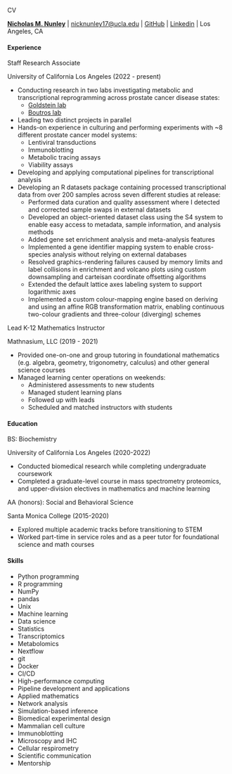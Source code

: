 CV

[**Nicholas M. Nunley**](https://nick-nunley.github.io/PersonalWebsite/) | [nicknunley17@ucla.edu](mailto:nicknunley17@ucla.edu) | [GitHub](https://github.com/Nick-Nunley) | [Linkedin](https://www.linkedin.com/in/nicholas-nunley/) | Los Angeles, CA 

#### Experience

Staff Research Associate

University of California Los Angeles (2022 - present)

  * Conducting research in two labs investigating metabolic and transcriptional reprogramming across prostate cancer disease states:
    * [Goldstein lab](https://www.goldsteinlabucla.com/)
    * [Boutros lab](https://www.uclahealth.org/departments/urology/iuo/research/faculty-labs/dr-paul-boutros-lab)
  * Leading two distinct projects in parallel
  * Hands-on experience in culturing and performing experiments with ~8 different prostate cancer model systems:
    * Lentiviral transductions 
    * Immunoblotting 
    * Metabolic tracing assays 
    * Viability assays 
  * Developing and applying computational pipelines for transcriptional analysis
  * Developing an R datasets package containing processed transcriptional data from over 200 samples across seven different studies at release:
    * Performed data curation and quality assessment where I detected and corrected sample swaps in external datasets 
    * Developed an object-oriented dataset class using the S4 system to enable easy access to metadata, sample information, and analysis methods 
    * Added gene set enrichment analysis and meta-analysis features 
    * Implemented a gene identifier mapping system to enable cross-species analysis without relying on external databases 
    * Resolved graphics-rendering failures caused by memory limits and label collisions in enrichment and volcano plots using custom downsampling and carteisan coordinate offsetting algorithms 
    * Extended the default lattice axes labeling system to support logarithmic axes 
    * Implemented a custom colour-mapping engine based on deriving and using an affine RGB transformation matrix, enabling continuous two-colour gradients and three-colour (diverging) schemes 

Lead K-12 Mathematics Instructor

Mathnasium, LLC (2019 - 2021)

  * Provided one-on-one and group tutoring in foundational mathematics (e.g. algebra, geometry, trigonometry, calculus) and other general science courses
  * Managed learning center operations on weekends:
    * Administered assessments to new students 
    * Managed student learning plans 
    * Followed up with leads 
    * Scheduled and matched instructors with students 

#### Education

BS: Biochemistry

University of California Los Angeles (2020-2022)

  * Conducted biomedical research while completing undergraduate coursework
  * Completed a graduate-level course in mass spectrometry proteomics, and upper-division electives in mathematics and machine learning

AA (honors): Social and Behavioral Science

Santa Monica College (2015-2020)

  * Explored multiple academic tracks before transitioning to STEM
  * Worked part-time in service roles and as a peer tutor for foundational science and math courses

#### Skills

  * Python programming
  * R programming
  * NumPy
  * pandas
  * Unix
  * Machine learning
  * Data science
  * Statistics
  * Transcriptomics
  * Metabolomics
  * Nextflow
  * git
  * Docker
  * CI/CD
  * High-performance computing
  * Pipeline development and applications
  * Applied mathematics
  * Network analysis
  * Simulation-based inference
  * Biomedical experimental design
  * Mammalian cell culture
  * Immunoblotting
  * Microscopy and IHC
  * Cellular respirometry
  * Scientific communication
  * Mentorship

